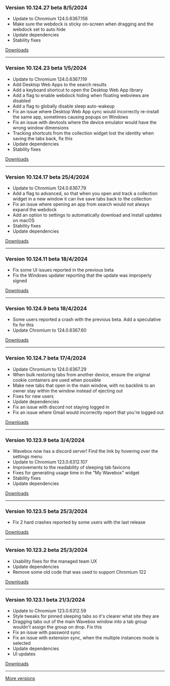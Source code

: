 <h3>Version 10.124.27 beta <span class="date">8/5/2024</span></h3>
<ul>
  <li>Update to Chromium 124.0.6367.156</li>
  <li>Make sure the webdock is sticky on-screen when dragging and the webdock set to auto hide</li>
  <li>Update dependencies</li>
  <li>Stability fixes</li>
</ul>

[Downloads](https://wavebox.io/download/release/10.124.27.3)

---

<h3>Version 10.124.23 beta <span class="date">1/5/2024</span></h3>
<ul>
  <li>Update to Chromium 124.0.6367.119</li>
  <li>Add Desktop Web Apps to the search results</li>
  <li>Add a keyboard shortcut to open the Desktop Web App library</li>
  <li>Add a flag to enable webdock hiding when floating webviews are disabled</li>
  <li>Add a flag to globally disable sleep auto-wakeup</li>
  <li>Fix an issue where Desktop Web App sync would incorrectly re-install the same app, sometimes causing popups on Windows</li>
  <li>Fix an issue with devtools where the device emulator would have the wrong window dimensions</li>
  <li>Tracking shortcuts from the collection widget lost the identity when saving the tabs back, fix this</li>
  <li>Update dependencies</li>
  <li>Stability fixes</li>
</ul>

[Downloads](https://wavebox.io/download/release/10.124.23.3)

---

<h3>Version 10.124.17 beta <span class="date">25/4/2024</span></h3>
<ul>
  <li>Update to Chromium 124.0.6367.79</li>
  <li>Add a flag to advanced, so that when you open and track a collection widget in a new window it can live save tabs back to the collection</li>
  <li>Fix an issue where opening an app from search would not always expand the webdock</li>
  <li>Add an option to settings to automatically download and install updates on macOS</li>
  <li>Stability fixes</li>
  <li>Update dependencies</li>
</ul>

[Downloads](https://wavebox.io/download/release/10.124.17.3)

---

<h3>Version 10.124.11 beta <span class="date">18/4/2024</span></h3>
<ul>
  <li>Fix some UI issues reported in the previous beta</li>
  <li>Fix the Windows updater reporting that the update was improperly signed</li>
</ul>

[Downloads](https://wavebox.io/download/release/10.124.11.3)

---

<h3>Version 10.124.9 beta <span class="date">18/4/2024</span></h3>
<ul>
  <li>Some users reported a crash with the previous beta. Add a speculative fix for this</li>
  <li>Update Chromium to 124.0.6367.60</li>
</ul>

[Downloads](https://wavebox.io/download/release/10.124.9.3)

---

<h3>Version 10.124.7 beta <span class="date">17/4/2024</span></h3>
<ul>
  <li>Update Chromium to 124.0.6367.29</li>
  <li>When bulk restoring tabs from another device, ensure the original cookie containers are used when possible</li>
  <li>Make new tabs that open in the main window, with no backlink to an owner stay within the window instead of ejecting out</li>
  <li>Fixes for new users</li>
  <li>Update dependencies</li>
  <li>Fix an issue with discord not staying logged in</li>
  <li>Fix an issue where Gmail would incorrectly report that you're logged out</li>
</ul>

[Downloads](https://wavebox.io/download/release/10.124.7.3)

---

<h3>Version 10.123.9 beta <span class="date">3/4/2024</span></h3>
<ul>
  <li>Wavebox now has a discord server! Find the link by hovering over the settings menu</li>
  <li>Update to Chromium 123.0.6312.107</li>
  <li>Improvements to the readability of sleeping tab favicons</li>
  <li>Fixes for generating usage time in the "My Wavebox" widget</li>
  <li>Stability fixes</li>
  <li>Update dependencies</li>
</ul>

[Downloads](https://wavebox.io/download/release/10.123.9.3)

---

<h3>Version 10.123.5 beta <span class="date">25/3/2024</span></h3>
<ul>
  <li>Fix 2 hard crashes reported by some users with the last release</li>
</ul>

[Downloads](https://wavebox.io/download/release/10.123.5.3)

---

<h3>Version 10.123.2 beta <span class="date">25/3/2024</span></h3>
<ul>
  <li>Usability fixes for the managed team UX</li>
  <li>Update dependencies</li>
  <li>Remove some old code that was used to support Chromium 122</li>
</ul>

[Downloads](https://wavebox.io/download/release/10.123.2.3)

---

<h3>Version 10.123.1 beta <span class="date">21/3/2024</span></h3>
<ul>
  <li>Update to Chromium 123.0.6312.59</li>
  <li>Style tweaks for pinned sleeping tabs so it's clearer what site they are</li>
  <li>Dragging tabs out of the main Wavebox window into a tab group wouldn't assign the group on drop. Fix this</li>
  <li>Fix an issue with password sync</li>
  <li>Fix an issue with extension sync, when the multiple instances mode is selected</li>
  <li>Update dependencies</li>
  <li>UI updates</li>
</ul>

[Downloads](https://wavebox.io/download/release/10.123.1.3)

---
[More versions](https://wavebox.io/changelog/beta/)